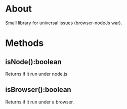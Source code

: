 ﻿# About

Small library for universal issues (browser-nodeJs war). 

# Methods

## isNode():boolean

Returns if it run under node.js
 
## isBrowser():boolean

Returns if it run under a browser.
 

